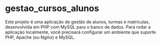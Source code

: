 # gestao_cursos_alunos
Este projeto é uma aplicação de gestão de alunos, turmas e matrículas, desenvolvida em PHP com MySQL para o banco de dados. Para rodar a aplicação localmente, você precisará configurar um ambiente que suporte PHP, Apache (ou Nginx) e MySQL.
